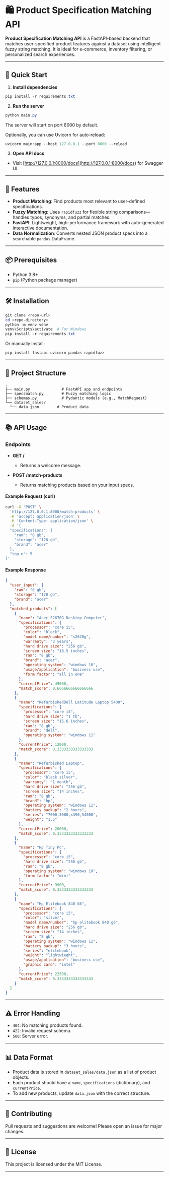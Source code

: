 
# 🛍️ Product Specification Matching API

**Product Specification Matching API** is a FastAPI-based backend that matches user-specified product features against a dataset using intelligent fuzzy string matching. It is ideal for e-commerce, inventory filtering, or personalized search experiences.

---

## 📝 Quick Start


1. **Install dependencies**
  ```powershell
  pip install -r requirements.txt
  ```
2. **Run the server**
  ```powershell
  python main.py
  ```
  The server will start on port 8000 by default.
   
  Optionally, you can use Uvicorn for auto-reload:
  ```powershell
  uvicorn main:app --host 127.0.0.1 --port 8000 --reload
  ```
3. **Open API docs**
  - Visit [http://127.0.0.1:8000/docs](http://127.0.0.1:8000/docs) for Swagger UI.

---


## 🚀 Features

- **Product Matching**: Find products most relevant to user-defined specifications.
- **Fuzzy Matching**: Uses `rapidfuzz` for flexible string comparisons—handles typos, synonyms, and partial matches.
- **FastAPI**: Lightweight, high-performance framework with auto-generated interactive documentation.
- **Data Normalization**: Converts nested JSON product specs into a searchable `pandas` DataFrame.

---


## 📦 Prerequisites

- Python 3.8+
- `pip` (Python package manager)

---


## 🛠️ Installation

```powershell
git clone <repo-url>
cd <repo-directory>
python -m venv venv
venv\Scripts\activate  # For Windows
pip install -r requirements.txt
```

Or manually install:

```powershell
pip install fastapi uvicorn pandas rapidfuzz
```

---


## 📁 Project Structure

```
.
├── main.py              # FastAPI app and endpoints
├── specsmatch.py        # Fuzzy matching logic
├── schemas.py           # Pydantic models (e.g., MatchRequest)
└── dataset_sales/
  └── data.json        # Product data
```

---


## 📚 API Usage


### Endpoints

- **GET /**
  - Returns a welcome message.

- **POST /match-products**
  - Returns matching products based on your input specs.

#### Example Request (curl)

```bash
curl -X 'POST' \
  'http://127.0.0.1:8000/match-products' \
  -H 'accept: application/json' \
  -H 'Content-Type: application/json' \
  -d '{
  "specifications": {
    "ram": "8 gb",
    "storage": "128 gb",
    "brand": "acer"
  },
  "top_n": 5
}'
```

#### Example Response

```json
{
  "user_input": {
    "ram": "8 gb",
    "storage": "128 gb",
    "brand": "acer"
  },
  "matched_products": [
    {
      "name": "Acer S2670G Desktop Computer",
      "specifications": {
        "processor": "core i5",
        "color": "black",
        "model name/number": "s2670g",
        "warranty": "3 years",
        "hard drive size": "256 gb",
        "screen size": "18.5 inches",
        "ram": "8 gb",
        "brand": "acer",
        "operating system": "windows 10",
        "usage/application": "business use",
        "form factor": "all in one"
      },
      "currentPrice": 49000,
      "match_score": 0.6666666666666666
    },
    {
      "name": "RefurbishedDell Latitude Laptop 5400",
      "specifications": {
        "processor": "core i5",
        "hard drive size": "1 tb",
        "screen size": "15.6 inches",
        "ram": "8 gb",
        "brand": "dell",
        "operating system": "windows 11"
      },
      "currentPrice": 12000,
      "match_score": 0.3333333333333333
    },
    {
      "name": "Refurbished Laptop",
      "specifications": {
        "processor": "core i5",
        "color": "black silver",
        "warranty": "1 month",
        "hard drive size": "256 gb",
        "screen size": "14 inches",
        "ram": "8 gb",
        "brand": "hp",
        "operating system": "windows 11",
        "battery backup": "2 hours",
        "series": "7000,3000,x390,54000",
        "weight": "1.5"
      },
      "currentPrice": 20000,
      "match_score": 0.3333333333333333
    },
    {
      "name": "Hp Tiny Pc",
      "specifications": {
        "processor": "core i5",
        "hard drive size": "256 gb",
        "ram": "8 gb",
        "operating system": "windows 10",
        "form factor": "mini"
      },
      "currentPrice": 9900,
      "match_score": 0.3333333333333333
    },
    {
      "name": "Hp Elitebook 840 G6",
      "specifications": {
        "processor": "core i5",
        "color": "silver",
        "model name/number": "hp elitebook 840 g6",
        "hard drive size": "256 gb",
        "screen size": "14 inches",
        "ram": "8 gb",
        "operating system": "windows 11",
        "battery backup": "3 hours",
        "series": "elitebook",
        "weight": "lightwieght",
        "usage/application": "business use",
        "graphic card": "intel"
      },
      "currentPrice": 22500,
      "match_score": 0.3333333333333333
    }
  ]
}
```

---


## ⚠️ Error Handling

- `404`: No matching products found.
- `422`: Invalid request schema.
- `500`: Server error.

---

## 📊 Data Format

- Product data is stored in `dataset_sales/data.json` as a list of product objects.
- Each product should have a `name`, `specifications` (dictionary), and `currentPrice`.
- To add new products, update `data.json` with the correct structure.

---

## 🤝 Contributing

Pull requests and suggestions are welcome! Please open an issue for major changes.

---

## 📄 License

This project is licensed under the MIT License.

---
